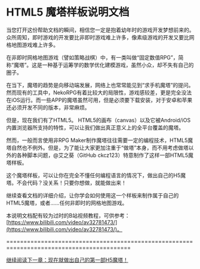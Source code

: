 # HTML5 魔塔样板说明文档

当您打开这份帮助文档的瞬间，相信您一定是抱着幼年时的游戏开发梦想前来的。众所周知，即时游戏的开发要比非即时游戏难上许多，像素级游戏的开发又要比网格地图游戏难上许多。

在非即时网格地图游戏（譬如策略战棋）中，有一类叫做“固定数值RPG”，简称“魔塔”。这是一种基于运筹学的数学优化建模游戏，虽然小众，却不失有自己的圈子。

在当下，魔塔的趋势是向移动端发展，网络上也常常能见到“求手机魔塔”的提问。然而现有的工具中，NekoRPG有着比较大的局限性，游戏感较差，更是完全没法在iOS运行。而一些APP的魔塔虽然可用，但是必须要下载安装，对于安卓和苹果还必须开发不同的版本，非常麻烦。

但是，现在我们有了HTML5。
HTML5的画布（canvas）以及它被Android/iOS内置浏览器所支持的特性，可以让我们做出真正意义上的全平台覆盖的魔塔。

然而，一般而言使用非RPG
Maker制作魔塔往往需要一定的编程技术，HTML5魔塔自然也不例外。但是，为了能让大家更加注重于“做塔”本身，而不用考虑做塔以外的各种脚本问题，@艾之葵（GitHub
ckcz123）特意制作了这样一部HTML5魔塔样板。

这个魔塔样板，可以让你在完全不懂任何编程语言的情况下，做出自己的H5魔塔。不会代码？没关系！只要你想做，就能做出来！

继续查看文档的详细介绍，让你学会如何使用这一个样板来制作属于自己的HTML5魔塔，或者……任何非即时的网格地图游戏。

本说明文档配有较为过时的B站视频教程，可供参考：[https://www.bilibili.com/video/av32781473/](https://www.bilibili.com/video/av32781473/)。

==========================================================================================

[继续阅读下一章：现在就做出自己的第一部H5魔塔！](start)

